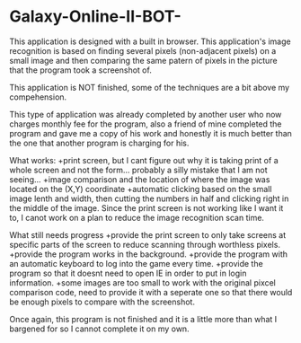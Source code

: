 # Galaxy-Online-II-BOT-
This application is designed with a built in browser.
This application's image recognition is based on finding several pixels (non-adjacent pixels) on a small image and then comparing the same patern of pixels in the picture that the program took a screenshot of.

This application is NOT finished, some of the techniques are a bit above my compehension.

This type of application was already completed by another user who now charges monthly fee for the program, also a friend of mine completed the program and gave me a copy of his work and honestly it is much better than the one that another program is charging for his.

What works:
+print screen, but I cant figure out why it is taking print of a whole screen and not the form... probably a silly mistake that I am not seeing...
+image comparison and the location of where the image was located on the (X,Y) coordinate
+automatic clicking based on the small image lenth and width, then cutting the numbers in half and clicking right in the middle of the image. Since the print screen is not working like I want it to, I canot work on a plan to reduce the image recognition scan time.

What still needs progress
+provide the print screen to only take screens at specific parts of the screen to reduce scanning through worthless pixels.
+provide the program works in the background.
+provide the program with an automatic keyboard to log into the game every time.
+provide the program so that it doesnt need to open IE in order to put in login information.
+some images are too small to work with the original pixcel comparison code, need to provide it with a seperate one so that there would be enough pixels to compare with the screenshot.


Once again, this program is not finished and it is a little more than what I bargened for so I cannot complete it on my own.
